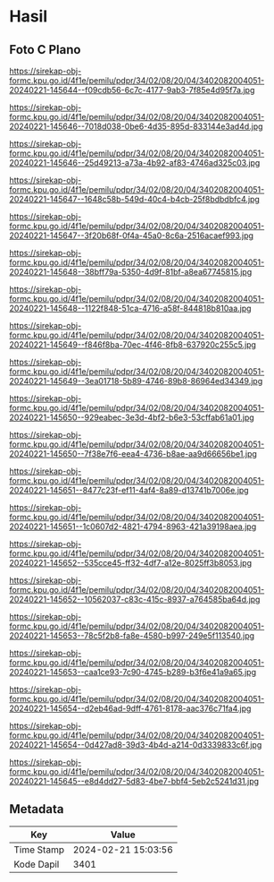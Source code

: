 # Hasil

## Foto C Plano

https://sirekap-obj-formc.kpu.go.id/4f1e/pemilu/pdpr/34/02/08/20/04/3402082004051-20240221-145644--f09cdb56-6c7c-4177-9ab3-7f85e4d95f7a.jpg

https://sirekap-obj-formc.kpu.go.id/4f1e/pemilu/pdpr/34/02/08/20/04/3402082004051-20240221-145646--7018d038-0be6-4d35-895d-833144e3ad4d.jpg

https://sirekap-obj-formc.kpu.go.id/4f1e/pemilu/pdpr/34/02/08/20/04/3402082004051-20240221-145646--25d49213-a73a-4b92-af83-4746ad325c03.jpg

https://sirekap-obj-formc.kpu.go.id/4f1e/pemilu/pdpr/34/02/08/20/04/3402082004051-20240221-145647--1648c58b-549d-40c4-b4cb-25f8bdbdbfc4.jpg

https://sirekap-obj-formc.kpu.go.id/4f1e/pemilu/pdpr/34/02/08/20/04/3402082004051-20240221-145647--3f20b68f-0f4a-45a0-8c6a-2516acaef993.jpg

https://sirekap-obj-formc.kpu.go.id/4f1e/pemilu/pdpr/34/02/08/20/04/3402082004051-20240221-145648--38bff79a-5350-4d9f-81bf-a8ea67745815.jpg

https://sirekap-obj-formc.kpu.go.id/4f1e/pemilu/pdpr/34/02/08/20/04/3402082004051-20240221-145648--1122f848-51ca-4716-a58f-844818b810aa.jpg

https://sirekap-obj-formc.kpu.go.id/4f1e/pemilu/pdpr/34/02/08/20/04/3402082004051-20240221-145649--f846f8ba-70ec-4f46-8fb8-637920c255c5.jpg

https://sirekap-obj-formc.kpu.go.id/4f1e/pemilu/pdpr/34/02/08/20/04/3402082004051-20240221-145649--3ea01718-5b89-4746-89b8-86964ed34349.jpg

https://sirekap-obj-formc.kpu.go.id/4f1e/pemilu/pdpr/34/02/08/20/04/3402082004051-20240221-145650--929eabec-3e3d-4bf2-b6e3-53cffab61a01.jpg

https://sirekap-obj-formc.kpu.go.id/4f1e/pemilu/pdpr/34/02/08/20/04/3402082004051-20240221-145650--7f38e7f6-eea4-4736-b8ae-aa9d66656be1.jpg

https://sirekap-obj-formc.kpu.go.id/4f1e/pemilu/pdpr/34/02/08/20/04/3402082004051-20240221-145651--8477c23f-ef11-4af4-8a89-d13741b7006e.jpg

https://sirekap-obj-formc.kpu.go.id/4f1e/pemilu/pdpr/34/02/08/20/04/3402082004051-20240221-145651--1c0607d2-4821-4794-8963-421a39198aea.jpg

https://sirekap-obj-formc.kpu.go.id/4f1e/pemilu/pdpr/34/02/08/20/04/3402082004051-20240221-145652--535cce45-ff32-4df7-a12e-8025ff3b8053.jpg

https://sirekap-obj-formc.kpu.go.id/4f1e/pemilu/pdpr/34/02/08/20/04/3402082004051-20240221-145652--10562037-c83c-415c-8937-a764585ba64d.jpg

https://sirekap-obj-formc.kpu.go.id/4f1e/pemilu/pdpr/34/02/08/20/04/3402082004051-20240221-145653--78c5f2b8-fa8e-4580-b997-249e5f113540.jpg

https://sirekap-obj-formc.kpu.go.id/4f1e/pemilu/pdpr/34/02/08/20/04/3402082004051-20240221-145653--caa1ce93-7c90-4745-b289-b3f6e41a9a65.jpg

https://sirekap-obj-formc.kpu.go.id/4f1e/pemilu/pdpr/34/02/08/20/04/3402082004051-20240221-145654--d2eb46ad-9dff-4761-8178-aac376c71fa4.jpg

https://sirekap-obj-formc.kpu.go.id/4f1e/pemilu/pdpr/34/02/08/20/04/3402082004051-20240221-145654--0d427ad8-39d3-4b4d-a214-0d3339833c6f.jpg

https://sirekap-obj-formc.kpu.go.id/4f1e/pemilu/pdpr/34/02/08/20/04/3402082004051-20240221-145645--e8d4dd27-5d83-4be7-bbf4-5eb2c5241d31.jpg


## Metadata

| Key        | Value               |
| ---------- | ------------------- |
| Time Stamp | 2024-02-21 15:03:56 |
| Kode Dapil | 3401                |



